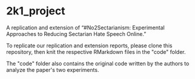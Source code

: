 # 2k1_project
A replication and extension of “#No2Sectarianism: Experimental Approaches to Reducing Sectarian Hate Speech Online.”


To replicate our replication and extension reports, please clone this repository, then knit the respective RMarkdown files in the "code" folder. 

The "code" folder also contains the original code written by the authors to analyze the paper's two experiments. 